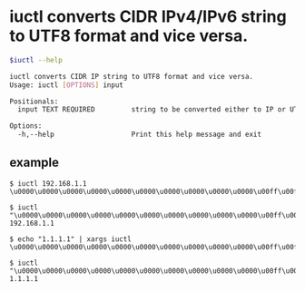 # iuctl converts CIDR IPv4/IPv6 string to UTF8 format and vice versa.
```bash
$iuctl --help
```
```bash
iuctl converts CIDR IP string to UTF8 format and vice versa.
Usage: iuctl [OPTIONS] input

Positionals:
  input TEXT REQUIRED         string to be converted either to IP or UTF8

Options:
  -h,--help                   Print this help message and exit
```

## example
```
$ iuctl 192.168.1.1
\u0000\u0000\u0000\u0000\u0000\u0000\u0000\u0000\u0000\u0000\u00ff\u00ff\u00c0\u00a8\u0001\u0001
```

```
$ iuctl "\u0000\u0000\u0000\u0000\u0000\u0000\u0000\u0000\u0000\u0000\u00ff\u00ff\u00c0\u00a8\u0001\u0001"
192.168.1.1
```

```
$ echo "1.1.1.1" | xargs iuctl
\u0000\u0000\u0000\u0000\u0000\u0000\u0000\u0000\u0000\u0000\u00ff\u00ff\u0001\u0001\u0001\u0001
```

```
$ iuctl "\u0000\u0000\u0000\u0000\u0000\u0000\u0000\u0000\u0000\u0000\u00ff\u00ff\u0001\u0001\u0001\u0001"
1.1.1.1
```
